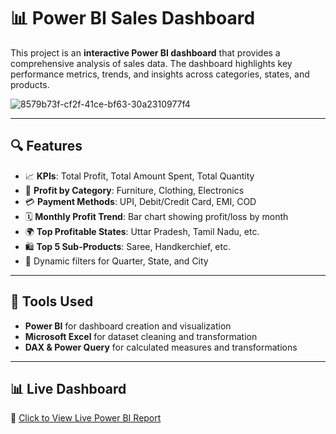 # 📊 Power BI Sales Dashboard

This project is an **interactive Power BI dashboard** that provides a comprehensive analysis of sales data. The dashboard highlights key performance metrics, trends, and insights across categories, states, and products.

![8579b73f-cf2f-41ce-bf63-30a2310977f4](https://github.com/user-attachments/assets/77fd0622-0450-448a-8c2e-d83a0acb47a8)


---

## 🔍 Features

- 📈 **KPIs**: Total Profit, Total Amount Spent, Total Quantity
- 🧭 **Profit by Category**: Furniture, Clothing, Electronics
- 💳 **Payment Methods**: UPI, Debit/Credit Card, EMI, COD
- 🗓 **Monthly Profit Trend**: Bar chart showing profit/loss by month
- 🌍 **Top Profitable States**: Uttar Pradesh, Tamil Nadu, etc.
- 🛍 **Top 5 Sub-Products**: Saree, Handkerchief, etc.
- 🔄 Dynamic filters for Quarter, State, and City

---

## 📎 Tools Used

- **Power BI** for dashboard creation and visualization
- **Microsoft Excel** for dataset cleaning and transformation
- **DAX & Power Query** for calculated measures and transformations

---

## 📊 Live Dashboard

🔗 [Click to View Live Power BI Report](https://app.powerbi.com/view?r=eyJrIjoiMjFmNTcxNWMtMjhjNy00Yzc3LTk5ZDMtYjE2MjYwYmQxNmVmIiwidCI6IjgwOGNjODNlLWE1NDYtNDdlNy1hMDNmLTczYTFlYmJhMjRmMyIsImMiOjEwfQ%3D%3D)



